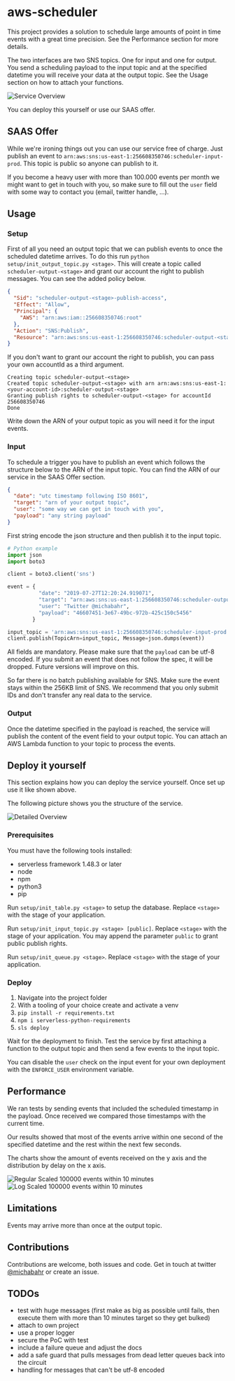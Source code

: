 # aws-scheduler

This project provides a solution to schedule large amounts of point in time events with a great time precision. See the Performance section for more details.

The two interfaces are two SNS topics. One for input and one for output. You send a scheduling payload to the input topic and at the specified datetime you will receive your data at the output topic. See the Usage section on how to attach your functions.

![Service Overview](https://github.com/bahrmichael/aws-scheduler/raw/master/pictures/overview.png)

You can deploy this yourself or use our SAAS offer.

## SAAS Offer

While we're ironing things out you can use our service free of charge. Just publish an event to `arn:aws:sns:us-east-1:256608350746:scheduler-input-prod`.  This topic is public so anyone can publish to it. 

If you become a heavy user with more than 100.000 events per month we might want to get in touch with you, so make sure to fill out the `user` field with some way to contact you (email, twitter handle, ...).

## Usage

### Setup
First of all you need an output topic that we can publish events to once the scheduled datetime arrives. To do this run `python setup/init_output_topic.py <stage>`. This will create a topic called `scheduler-output-<stage>` and grant our account the right to publish messages. You can see the added policy below.

```json
{
  "Sid": "scheduler-output-<stage>-publish-access",
  "Effect": "Allow",
  "Principal": {
    "AWS": "arn:aws:iam::256608350746:root"
  },
  "Action": "SNS:Publish",
  "Resource": "arn:aws:sns:us-east-1:256608350746:scheduler-output-<stage>"
}
``` 

If you don't want to grant our account the right to publish, you can pass your own accountId as a third argument.

```
Creating topic scheduler-output-<stage>
Created topic scheduler-output-<stage> with arn arn:aws:sns:us-east-1:<your-account-id>:scheduler-output-<stage>
Granting publish rights to scheduler-output-<stage> for accountId 256608350746
Done
```

Write down the ARN of your output topic as you will need it for the input events.

### Input
To schedule a trigger you have to publish an event which follows the structure below to the ARN of the input topic. You can find the ARN of our service in the SAAS Offer section.

```json
{
  "date": "utc timestamp following ISO 8601",
  "target": "arn of your output topic",
  "user": "some way we can get in touch with you",
  "payload": "any string payload"
}
```

First string encode the json structure and then publish it to the input topic.

```python
# Python example
import json
import boto3

client = boto3.client('sns')

event = {
          "date": "2019-07-27T12:20:24.919071",
          "target": "arn:aws:sns:us-east-1:256608350746:scheduler-output-prod",
          "user": "Twitter @michabahr",
          "payload": "46607451-3e67-49bc-972b-425c150c5456"
        }

input_topic = 'arn:aws:sns:us-east-1:256608350746:scheduler-input-prod'
client.publish(TopicArn=input_topic, Message=json.dumps(event))
```

All fields are mandatory. Please make sure that the `payload` can be utf-8 encoded. If you submit an event that does not follow the spec, it will be dropped. Future versions will improve on this.

So far there is no batch publishing available for SNS. Make sure the event stays within the 256KB limit of SNS. We recommend that you only submit IDs and don't transfer any real data to the service.

### Output
Once the datetime specified in the payload is reached, the service will publish the content of the event field to your output topic. You can attach an AWS Lambda function to your topic to process the events. 

## Deploy it yourself
This section explains how you can deploy the service yourself. Once set up use it like shown above.

The following picture shows you the structure of the service.

![Detailed Overview](https://github.com/bahrmichael/aws-scheduler/raw/master/pictures/detailed.png)

### Prerequisites
You must have the following tools installed:
- serverless framework 1.48.3 or later
- node
- npm
- python3
- pip

Run `setup/init_table.py <stage>` to setup the database. Replace `<stage>` with the stage of your application.

Run `setup/init_input_topic.py <stage> [public]`. Replace `<stage>` with the stage of your application. You may append the parameter `public` to grant public publish rights.

Run `setup/init_queue.py <stage>`. Replace `<stage>` with the stage of your application.

### Deploy
1. Navigate into the project folder
2. With a tooling of your choice create and activate a venv
3. `pip install -r requirements.txt`
4. `npm i serverless-python-requirements`
5. `sls deploy`

Wait for the deployment to finish. Test the service by first attaching a function to the output topic and then send a few events to the input topic.

You can disable the `user` check on the input event for your own deployment with the `ENFORCE_USER` environment variable.
 
## Performance
We ran tests by sending events that included the scheduled timestamp in the payload. Once received we compared those timestamps with the current time.

Our results showed that most of the events arrive within one second of the specified datetime and the rest within the next few seconds.

The charts show the amount of events received on the y axis and the distribution by delay on the x axis.

![Regular Scaled 100000 events within 10 minutes](https://github.com/bahrmichael/aws-scheduler/raw/master/pictures/regular-scaled-100k-10m.png)
![Log Scaled 100000 events within 10 minutes](https://github.com/bahrmichael/aws-scheduler/raw/master/pictures/log-scaled-100k-10m.png)

## Limitations
Events may arrive more than once at the output topic.

## Contributions
Contributions are welcome, both issues and code. Get in touch at twitter [@michabahr](https://twitter.com/michabahr) or create an issue.

## TODOs
- test with huge messages (first make as big as possible until fails, then execute them with more than 10 minutes target so they get bulked)
- attach to own project
- use a proper logger
- secure the PoC with test
- include a failure queue and adjust the docs
- add a safe guard that pulls messages from dead letter queues back into the circuit
- handling for messages that can't be utf-8 encoded
